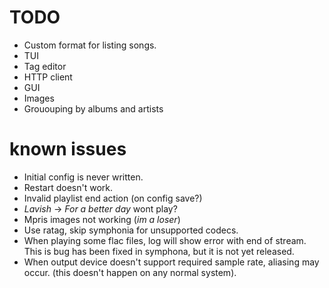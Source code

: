 # TODO
- Custom format for listing songs.
- TUI
- Tag editor
- HTTP client
- GUI
- Images
- Grououping by albums and artists

# known issues
- Initial config is never written.
- Restart doesn't work.
- Invalid playlist end action (on config save?)
- *Lavish* -> *For a better day* wont play?
- Mpris images not working (*im a loser*)
- Use ratag, skip symphonia for unsupported codecs.
- When playing some flac files, log will show error with end of stream. This is
  bug has been fixed in symphona, but it is not yet released.
- When output device doesn't support required sample rate, aliasing may occur.
  (this doesn't happen on any normal system).
